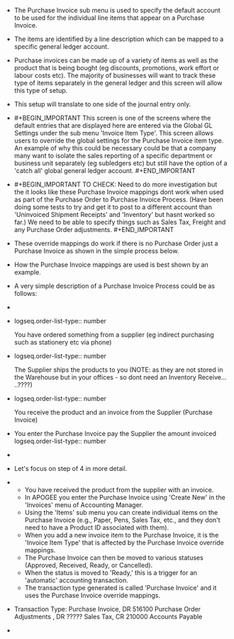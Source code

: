 - The Purchase Invoice sub menu is used to specify the default account to be used for the individual line items that appear on a Purchase Invoice.
- The items are identified by a line description which can be mapped to a specific general ledger account.
- Purchase invoices can be made up of a variety of items as well as the product that is being bought (eg discounts, promotions, work effort or labour costs etc). The majority of businesses will want to track these type of items separately in the general ledger and this screen will allow this type of setup.
- This setup will translate to one side of the journal entry only.
- #+BEGIN_IMPORTANT
  This screen is one of the screens where the default entries that are displayed here are entered via the Global GL Settings under the sub menu 'Invoice Item Type'. This screen allows users to override the global settings for the Purchase Invoice item type.
  An example of why this could be necessary could be that a company many want to isolate the sales reporting of a specific department or business unit separately (eg subledgers etc) but still have the option of a 'catch all' global general ledger account.
  #+END_IMPORTANT
- #+BEGIN_IMPORTANT
  TO CHECK: Need to do more investigation but the it looks like these Purchase Invoice mappings dont work when used as part of the Purchase Order to Purchase Invoice Process. (Have been doing some tests to try and get it to post to a different account than 'Uninvoiced Shipment Receipts' and 'Inventory' but hasnt worked so far.) We need to be able to specify things such as Sales Tax, Freight and any Purchase Order adjustments.
  #+END_IMPORTANT
- These override mappings do work if there is no Purchase Order just a Purchase Invoice as shown in the simple process below.
- How the Purchase Invoice mappings are used is best shown by an example.
- A very simple description of a Purchase Invoice Process could be as follows:
-
- logseq.order-list-type:: number
  
  You have ordered something from a supplier (eg indirect purchasing such as stationery etc via phone)
- logseq.order-list-type:: number
  
  The Supplier ships the products to you
  (NOTE: as they are not stored in the Warehouse but in your offices - so dont need an Inventory Receive…​..????)
- logseq.order-list-type:: number
  
  You receive the product and an invoice from the Supplier (Purchase Invoice)
- You enter the Purchase Invoice pay the Supplier the amount invoiced
  logseq.order-list-type:: number
-
- Let's focus on step of 4 in more detail.
- <ul>
      <li>You have received the product from the supplier with an invoice.</li>
      <li>In APOGEE you enter the Purchase Invoice using 'Create New' in the 'Invoices' menu of Accounting Manager.</li>
      <li>Using the 'Items' sub menu you can create individual items on the Purchase Invoice (e.g., Paper, Pens, Sales Tax, etc., and they don't need to have a Product ID associated with them).</li>
      <li>When you add a new invoice item to the Purchase Invoice, it is the 'Invoice Item Type' that is affected by the Purchase Invoice override mappings.</li>
      <li>The Purchase Invoice can then be moved to various statuses (Approved, Received, Ready, or Cancelled).</li>
      <li>When the status is moved to 'Ready,' this is a trigger for an 'automatic' accounting transaction.</li>
      <li>The transaction type generated is called 'Purchase Invoice' and it uses the Purchase Invoice override mappings.</li>
  </ul>
- Transaction Type: Purchase Invoice, DR 516100 Purchase Order Adjustments , DR ????? Sales Tax, CR 210000 Accounts Payable
-